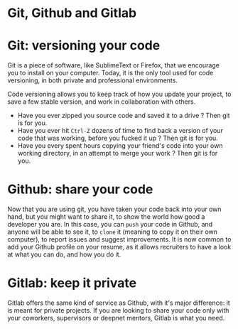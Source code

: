 Git, Github and Gitlab
=================

# Git: versioning your code
Git is a piece of software, like SublimeText or Firefox, that we encourage you to install on your computer. Today, it is the only tool used for code versioning, in both private and professional environments.

Code versioning allows you to keep track of how you update your project, to save a few stable version, and work in collaboration with others.
- Have you ever zipped you source code and saved it to a drive ? Then git is for you.
- Have you ever hit `Ctrl-Z` dozens of time to find back a version of your code that was working, before you fucked it up ? Then git is for you.
- Have you every spent hours copying your friend's code into your own working directory, in an attempt to merge your work ? Then git is for you.

# Github: share your code
Now that you are using git, you have taken your code back into your own hand, but you might want to share it, to show the world how good a developer you are. In this case, you can `push` your code in Github, and anyone will be able to see it, to `clone` it (meaning to copy it on their own computer), to report issues and suggest improvements.
It is now common to add your Github profile on your resume, as it allows recruiters to have a look at what you can do, and how you do it.

# Gitlab: keep it private
Gitlab offers the same kind of service as Github, with it's major difference: it is meant for private projects. If you are looking to share your code only with your coworkers, supervisors or deepnet mentors, Gitlab is what you need.

